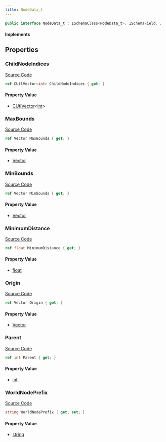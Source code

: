 ```yaml
---
title: NodeData_t
---
```


```csharp
public interface NodeData_t : ISchemaClass<NodeData_t>, ISchemaField, ISchemaClass, INativeHandle
```

#### Implements

## Properties

### ChildNodeIndices

[Source Code](https://github.com/swiftly-solution/swiftlys2/blob/beta/managed/src/SwiftlyS2.Generated/Schemas/Interfaces/NodeData_t.cs#L26)

```csharp
ref CUtlVector<int> ChildNodeIndices { get; }
```

#### Property Value

- [CUtlVector](/docs/api/-1)<[int](https://learn.microsoft.com/dotnet/api/system.int32)>

### MaxBounds

[Source Code](https://github.com/swiftly-solution/swiftlys2/blob/beta/managed/src/SwiftlyS2.Generated/Schemas/Interfaces/NodeData_t.cs#L22)

```csharp
ref Vector MaxBounds { get; }
```

#### Property Value

- [Vector](/docs/api/shared/natives/vector)

### MinBounds

[Source Code](https://github.com/swiftly-solution/swiftlys2/blob/beta/managed/src/SwiftlyS2.Generated/Schemas/Interfaces/NodeData_t.cs#L20)

```csharp
ref Vector MinBounds { get; }
```

#### Property Value

- [Vector](/docs/api/shared/natives/vector)

### MinimumDistance

[Source Code](https://github.com/swiftly-solution/swiftlys2/blob/beta/managed/src/SwiftlyS2.Generated/Schemas/Interfaces/NodeData_t.cs#L24)

```csharp
ref float MinimumDistance { get; }
```

#### Property Value

- [float](https://learn.microsoft.com/dotnet/api/system.single)

### Origin

[Source Code](https://github.com/swiftly-solution/swiftlys2/blob/beta/managed/src/SwiftlyS2.Generated/Schemas/Interfaces/NodeData_t.cs#L18)

```csharp
ref Vector Origin { get; }
```

#### Property Value

- [Vector](/docs/api/shared/natives/vector)

### Parent

[Source Code](https://github.com/swiftly-solution/swiftlys2/blob/beta/managed/src/SwiftlyS2.Generated/Schemas/Interfaces/NodeData_t.cs#L16)

```csharp
ref int Parent { get; }
```

#### Property Value

- [int](https://learn.microsoft.com/dotnet/api/system.int32)

### WorldNodePrefix

[Source Code](https://github.com/swiftly-solution/swiftlys2/blob/beta/managed/src/SwiftlyS2.Generated/Schemas/Interfaces/NodeData_t.cs#L28)

```csharp
string WorldNodePrefix { get; set; }
```

#### Property Value

- [string](https://learn.microsoft.com/dotnet/api/system.string)

